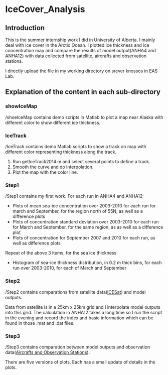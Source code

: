# IceCover_Analysis

## Introduction

This is the summer internship work I did in University of Alberta. I mainly deal with ice cover in the Arctic Ocean. I plotted ice thickness and ice concentration map and compare the results of model output(ANHA4 and ANHA12) with data collected from satellite, aircrafts and observation stations. 

I directly upload the file in my working directory on srever knossos in EAS Lab.

## Explanation of the content in each sub-directory

### showIceMap

/shoeIceMap contains demo scripts in Matlab to plot a map near Alaska with different color to show different ice thickness. 

### IceTrack

/IceTrack contains demo Matlab scripts to show a track on map with different color representing thickness along the track. 

1. Run getIceTrack2014.m and select several points to define a track.
2. Smooth the curve and do interpolation.
3. Plot the map with the color line.

### Step1

/Step1 contains my first work. For each run in ANHA4 and ANHA12: 

- Plots of mean sea-ice concentration over 2003-2010 for each run for march and September, for the region north of 55N, as well as a difference plots
- Plots of concentration standard deviation over 2003-2010 for each run for March and September, for the same region, as as well as a difference plot
- Plots of concentration for September 2007 and 2010 for each run, as well as difference plots

Repeat of the above 3 items, for the sea ice thickness

- Histogram of sea-ice thickness distribution, in 0.2 m thick bins, for each run over 2003-2010, for each of March and September

### Step2

/Step2 contains comparations from satellite data([ICESat](http://icdc.zmaw.de/seaicethickness_satobs_arc.html?&L=1)) and model outputs.

Data from satellite is in a 25km x 25km grid and I interpolate model outputs into this grid. The calculation in ANHA12 takes a long time so I run the script in the evening and record the index and basic information which can be found in those .mat and .dat files.

### Step3

/Step3 contains comparation between model outputs and observation data([Aircrafts and Observation Stations](http://nsidc.org/data/icebridge/index.html)).

There are five versions of plots. Each has a small update of details in the plots.

